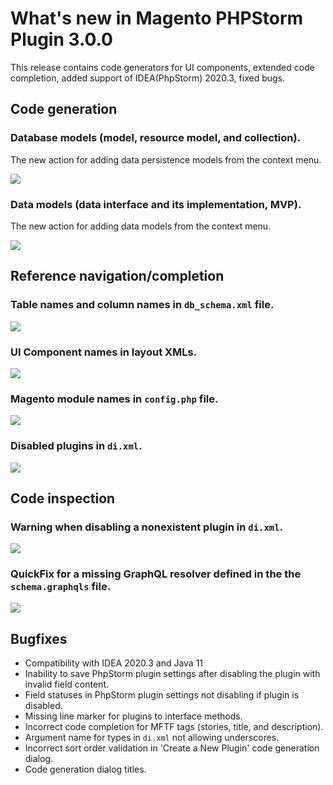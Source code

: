 # What's new in Magento PHPStorm Plugin 3.0.0

This release contains code generators for UI components, extended code completion,
added support of IDEA(PhpStorm) 2020.3, fixed bugs.

## Code generation

### Database models (model, resource model, and collection).

The new action for adding data persistence models from the context menu.

![](https://raw.githubusercontent.com/wiki/magento/magento2-phpstorm-plugin/images/3-0-0/8_models-min.gif)

### Data models (data interface and its implementation, MVP).

The new action for adding data models from the context menu.

![](https://raw.githubusercontent.com/wiki/magento/magento2-phpstorm-plugin/images/3-0-0/6_data_model-min.gif)

## Reference navigation/completion

### Table names and column names in `db_schema.xml` file.

![](https://raw.githubusercontent.com/wiki/magento/magento2-phpstorm-plugin/images/3-0-0/1_db_schema-min.gif)

### UI Component names in layout XMLs.

![](https://raw.githubusercontent.com/wiki/magento/magento2-phpstorm-plugin/images/3-0-0/2_layout_ui_component-min.gif)

### Magento module names in `config.php` file.

![](https://raw.githubusercontent.com/wiki/magento/magento2-phpstorm-plugin/images/3-0-0/4_config_php-min.gif)

### Disabled plugins in `di.xml`.

![](https://raw.githubusercontent.com/wiki/magento/magento2-phpstorm-plugin/images/3-0-0/3_disabled_plugin-min.gif)

## Code inspection

### Warning when disabling a nonexistent plugin in `di.xml`.

![](https://raw.githubusercontent.com/wiki/magento/magento2-phpstorm-plugin/images/3-0-0/5_not_existant_plugin-min.gif)

### QuickFix for a missing GraphQL resolver defined in the the `schema.graphqls` file.

![](https://raw.githubusercontent.com/wiki/magento/magento2-phpstorm-plugin/images/3-0-0/7_quick_fix-min.gif)

## Bugfixes

* Compatibility with IDEA 2020.3 and Java 11
* Inability to save PhpStorm plugin settings after disabling the plugin with invalid field content.
* Field statuses in PhpStorm plugin settings not disabling if plugin is disabled.
* Missing line marker for plugins to interface methods.
* Incorrect code completion for MFTF tags (stories, title, and description).
* Argument name for types in `di.xml` not allowing underscores.
* Incorrect sort order validation in 'Create a New Plugin' code generation dialog.
* Code generation dialog titles.